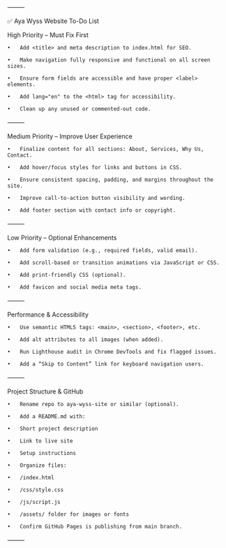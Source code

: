 ⸻

✅ Aya Wyss Website To-Do List

High Priority – Must Fix First

	•	Add <title> and meta description to index.html for SEO.
 
	•	Make navigation fully responsive and functional on all screen sizes.
 
	•	Ensure form fields are accessible and have proper <label> elements.
 
	•	Add lang="en" to the <html> tag for accessibility.
 
	•	Clean up any unused or commented-out code.

⸻

Medium Priority – Improve User Experience

	•	Finalize content for all sections: About, Services, Why Us, Contact.
 
	•	Add hover/focus styles for links and buttons in CSS.
 
	•	Ensure consistent spacing, padding, and margins throughout the site.
 
	•	Improve call-to-action button visibility and wording.
 
	•	Add footer section with contact info or copyright.

⸻

Low Priority – Optional Enhancements

	•	Add form validation (e.g., required fields, valid email).
 
	•	Add scroll-based or transition animations via JavaScript or CSS.
 
	•	Add print-friendly CSS (optional).
 
	•	Add favicon and social media meta tags.

⸻

Performance & Accessibility

	•	Use semantic HTML5 tags: <main>, <section>, <footer>, etc.
 
	•	Add alt attributes to all images (when added).
 
	•	Run Lighthouse audit in Chrome DevTools and fix flagged issues.
 
	•	Add a “Skip to Content” link for keyboard navigation users.

⸻

Project Structure & GitHub

	•	Rename repo to aya-wyss-site or similar (optional).
 
	•	Add a README.md with:
 
	•	Short project description
 
	•	Link to live site
 
	•	Setup instructions
 
	•	Organize files:
 
	•	/index.html
 
	•	/css/style.css
 
	•	/js/script.js
 
	•	/assets/ folder for images or fonts
 
	•	Confirm GitHub Pages is publishing from main branch.

⸻

<!--
**Aya-Wyss/aya-wyss** is a ✨ _special_ ✨ repository because its `README.md` (this file) appears on your GitHub profile.

Here are some ideas to get you started:

- 🔭 I’m currently working on ...
- 🌱 I’m currently learning ...
- 👯 I’m looking to collaborate on ...
- 🤔 I’m looking for help with ...
- 💬 Ask me about ...
- 📫 How to reach me: ...
- 😄 Pronouns: ...
- ⚡ Fun fact: ...
-->
